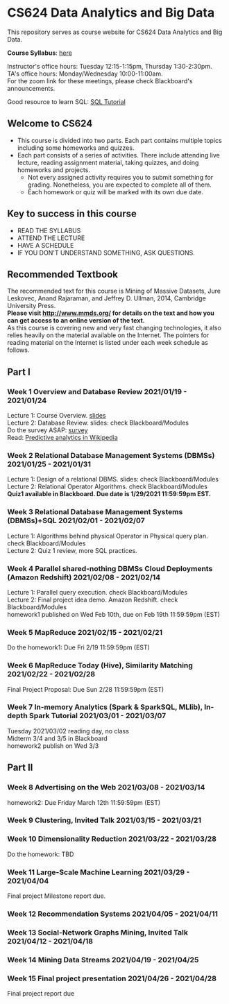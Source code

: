 # CS624 Data Analytics and Big Data

This repository serves as course website for CS624 Data Analytics and Big Data. 

**Course Syllabus**: [here](https://github.com/fengjiaowang7/CS624/blob/main/CS624_Syllabus_Spring2021.pdf)

Instructor's office hours: Tuesday 12:15-1:15pm, Thursday 1:30-2:30pm.  
TA's office hours: Monday/Wednesday 10:00-11:00am.  
For the zoom link for these meetings, please check Blackboard's announcements.

Good resource to learn SQL:
[SQL Tutorial](https://www.w3schools.com/sql/sql_select.asp)

## Welcome to CS624
 * This course is divided into two parts. Each part contains multiple topics including some homeworks and quizzes.
 * Each part consists of a series of activities. There include attending live lecture, reading assignment material, taking quizzes, and doing homeworks and projects.
    * Not every assigned activity requires you to submit something for grading. Nonetheless, you are expected to complete all of them. 
    * Each homework or quiz will be marked with its own due date. 
    
## Key to success in this course
 * READ THE SYLLABUS
 * ATTEND THE LECTURE
 * HAVE A SCHEDULE
 * IF YOU DON'T UNDERSTAND SOMETHING, ASK QUESTIONS.
 
## Recommended Textbook
The recommended text for this course is Mining of Massive Datasets,  Jure Leskovec, Anand Rajaraman, and Jeffrey D. Ullman, 2014, Cambridge University Press.  
**Please visit http://www.mmds.org/ for details on the text and how you can get access to an online version of the text.**  
As this course is covering new and very fast changing technologies, it also relies heavily on the material available on the Internet.  The pointers for reading material on the Internet is listed under each week schedule as follows.



## Part I 
### Week 1 Overview and Database Review 2021/01/19 - 2021/01/24

Lecture 1: Course Overview. [slides](https://github.com/fengjiaowang7/CS624/tree/main/slides)  
Lecture 2: Database Review. slides: check Blackboard/Modules  
Do the survey ASAP: [survey](https://docs.google.com/forms/d/e/1FAIpQLSe1CQoQ6b_zO88XZ1Hz5rwM8hJgdjDdtuMmPfH9LVQvYsJ3Zg/viewform?vc=0&c=0&w=1&flr=0&gxids=7628)   
Read: [Predictive analytics in Wikipedia](https://en.wikipedia.org/wiki/Predictive_analytics) 


### Week 2 Relational Database Management Systems (DBMSs) 2021/01/25 - 2021/01/31

Lecture 1: Design of a relational DBMS. slides: check Blackboard/Modules    
Lecture 2: Relational Operator Algorithms. check Blackboard/Modules        
**Quiz1 available in Blackboard. Due date is 1/29/2021 11:59:59pm EST.**   

### Week 3 Relational Database Management Systems (DBMSs)+SQL 2021/02/01 - 2021/02/07
Lecture 1: Algorithms behind physical Operator in Physical query plan. check Blackboard/Modules  
Lecture 2: Quiz 1 review, more SQL practices.  

### Week 4 Parallel shared-nothing DBMSs Cloud Deployments (Amazon Redshift) 2021/02/08 - 2021/02/14  
Lecture 1: Parallel query execution. check Blackboard/Modules  
Lecture 2: Final project idea demo. Amazon Redshift. check Blackboard/Modules  
homework1 published on Wed Feb 10th, due on Feb 19th 11:59:59pm (EST)   

### Week 5 MapReduce 2021/02/15 - 2021/02/21
Do the homework1: Due Fri 2/19 11:59:59pm (EST) 

### Week 6 MapReduce Today (Hive), Similarity Matching 2021/02/22 - 2021/02/28 
Final Project Proposal: Due Sun 2/28 11:59:59pm (EST)


### Week 7 In-memory Analytics (Spark & SparkSQL, MLlib), In-depth Spark Tutorial 2021/03/01 - 2021/03/07 
Tuesday 2021/03/02 reading day, no class  
Midterm 3/4 and 3/5 in Blackboard  
homework2 publish on Wed 3/3  

## Part II

### Week 8 Advertising on the Web 2021/03/08 - 2021/03/14
homework2: Due Friday March 12th 11:59:59pm (EST)

### Week 9 Clustering, Invited Talk 2021/03/15 - 2021/03/21

### Week 10 Dimensionality Reduction 2021/03/22 - 2021/03/28
Do the homework: TBD

### Week 11 Large-Scale Machine Learning 2021/03/29 - 2021/04/04
Final project Milestone report due.

### Week 12 Recommendation Systems 2021/04/05 - 2021/04/11

### Week 13 Social-Network Graphs Mining, Invited Talk 2021/04/12 - 2021/04/18

### Week 14 Mining Data Streams 2021/04/19 - 2021/04/25

### Week 15 Final project presentation 2021/04/26 - 2021/04/28
Final project report due

<!---
-->
